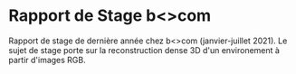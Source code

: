 # Rapport de Stage b<>com
Rapport de stage de dernière année chez b&lt;>com (janvier-juillet 2021). Le sujet de stage porte sur la reconstruction dense 3D d'un environement à partir d'images RGB.
